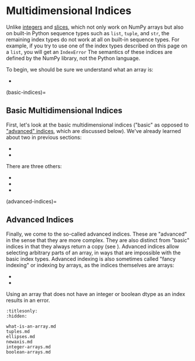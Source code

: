 # Multidimensional Indices

Unlike [integers](../integer-indices) and [slices](../slices), which not only
work on NumPy arrays but also on built-in Python sequence types such as
`list`, `tuple`, and `str`, the remaining index types do not work at all on
built-in sequence types. For example, if you try to use one of the index types
described on this page on a `list`, you will get an `IndexError` The semantics
of these indices are defined by the NumPy library, not the Python language.

To begin, we should be sure we understand what an array is:

- [](what-is-an-array.md)

(basic-indices)=
## Basic Multidimensional Indices

First, let's look at the basic multidimensional indices ("basic" as opposed to
["advanced" indices](advanced-indices), which are discussed below). We've
already learned about two in previous sections:

- [](../integer-indices)
- [](../slices)

There are three others:

- [](tuples)
- [](ellipses)
- [](newaxis)

(advanced-indices)=
## Advanced Indices

Finally, we come to the so-called advanced indices. These are "advanced" in
the sense that they are more complex. They are also distinct from "basic"
indices in that they always return a copy (see [](views-vs-copies)). Advanced
indices allow selecting arbitrary parts of an array, in ways that are
impossible with the basic index types. Advanced indexing is also sometimes
called "fancy indexing" or indexing by arrays, as the indices themselves are
arrays:

- [](integer-arrays)
- [](boolean-array-indices)

Using an array that does not have an integer or boolean dtype as an index
results in an error.

```{toctree}
:titlesonly:
:hidden:

what-is-an-array.md
tuples.md
ellipses.md
newaxis.md
integer-arrays.md
boolean-arrays.md

```
